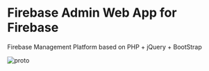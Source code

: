 # Firebase Admin Web App for Firebase

Firebase Management Platform based on PHP + jQuery + BootStrap


![proto](https://content.screencast.com/users/prageer/folders/Default/media/01a04c74-6dbe-49df-be9c-44def9f44e5d/firebaseadmin.png)
